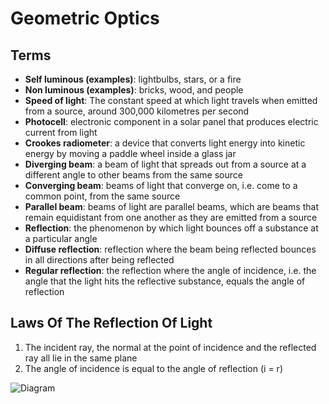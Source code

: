 # Geometric Optics

## Terms

- **Self luminous (examples)**: lightbulbs, stars, or a fire
- **Non luminous (examples)**: bricks, wood, and people
- **Speed of light**: The constant speed at which light travels when emitted from a source, around 300,000 kilometres per second
- **Photocell**: electronic component in a solar panel that produces electric current from light
- **Crookes radiometer**: a device that converts light energy into kinetic energy by moving a paddle wheel inside a glass jar
- **Diverging beam**: a beam of light that spreads out from a source at a different angle to other beams from the same source
- **Converging beam**: beams of light that converge on, i.e. come to a common point, from the same source
- **Parallel beam**: beams of light are parallel beams, which are beams that remain equidistant from one another as they are emitted from a source
- **Reflection**: the phenomenon by which light bounces off a substance at a particular angle
- **Diffuse reflection**: reflection where the beam being reflected bounces in all directions after being reflected
- **Regular reflection**: the reflection where the angle of incidence, i.e. the angle that the light hits the reflective substance, equals the angle of reflection

## Laws Of The Reflection Of Light

1. The incident ray, the normal at the point of incidence and the reflected ray all lie in the same plane
2. The angle of incidence is equal to the angle of reflection (i = r)

![Diagram](https://qph.fs.quoracdn.net/main-qimg-4ea1bb69caa4db69667ed2148a74ce47)
